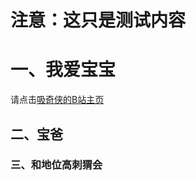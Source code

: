 

# 注意：这只是测试内容

# 一、我爱宝宝

请点击[吸奇侠的B站主页](https://space.bilibili.com/414350632?spm_id_from=333.1007.tianma.2-3-6.click)



## 二、宝爸

### 三、和地位高刺猬会

